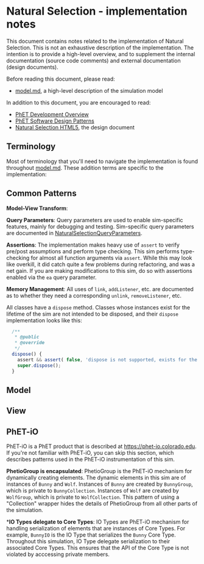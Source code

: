 # Natural Selection - implementation notes

This document contains notes related to the implementation of Natural Selection. 
This is not an exhaustive description of the implementation.  The intention is 
to provide a high-level overview, and to supplement the internal documentation 
(source code comments) and external documentation (design documents).  

Before reading this document, please read:
* [model.md](https://github.com/phetsims/natural-selection/blob/master/doc/model.md), a high-level description of the simulation model

In addition to this document, you are encouraged to read: 
* [PhET Development Overview](https://github.com/phetsims/phet-info/blob/master/doc/phet-development-overview.md)  
* [PhET Software Design Patterns](https://github.com/phetsims/phet-info/blob/master/doc/phet-software-design-patterns.md)
* [Natural Selection HTML5](https://docs.google.com/document/d/16C5TPL9LfK7JgYbo_NOP80FM5kOvCx2tMkvsZH4leQU/edit#), the design document

## Terminology

Most of terminology that you'll need to navigate the implementation is found throughout [model.md](https://github.com/phetsims/natural-selection/blob/master/doc/model.md). These addition terms are specific to the implementation: 

## Common Patterns

**Model-View Transform**:

**Query Parameters**: Query parameters are used to enable sim-specific features, mainly for debugging and
testing. Sim-specific query parameters are documented in
[NaturalSelectionQueryParameters](https://github.com/phetsims/natural-selection/blob/master/js/common/NaturalSelectionQueryParameters.js).

**Assertions**: The implementation makes heavy use of `assert` to verify pre/post assumptions and perform type checking. This sim performs type-checking for almost all function arguments via `assert`. While this may look like overkill, it did catch quite a few problems during refactoring, and was a net gain. If you are making modifications to this sim, do so with assertions enabled via the `ea` query parameter.

**Memory Management**: All uses of `link`, `addListener`, etc. are documented as to whether they need a corresponding `unlink`, `removeListener`, etc.

All classes have a `dispose` method. Classes whose instances exist for the lifetime of the sim are not intended to 
be disposed, and their `dispose` implementation looks like this:

```js
  /**
   * @public
   * @override
   */
  dispose() {
    assert && assert( false, 'dispose is not supported, exists for the lifetime of the sim' );
    super.dispose();
  }
```

## Model

## View

## PhET-iO

PhET-iO is a PhET product that is described at https://phet-io.colorado.edu. If you're not familiar with PhET-iO, you can skip this section, which describes patterns used in the PhET-iO instrumentation of this sim. 

**PhetioGroup is encapsulated**: PhetioGroup is the PhET-iO mechanism for dynamically creating elements. The dynamic elements in this sim are of instances of `Bunny` and `Wolf`. Instances of `Bunny` are created by `BunnyGroup`, which is private to `BunnyCollection`.  Instances of `Wolf` are created by `WolfGroup`, which is private to `WolfCollection`.  This pattern of using a "Collection" wrapper hides the details of PhetioGroup from all other parts of the simulation.

***IO Types delegate to Core Types**: IO Types are PhET-iO mechanism for handling serialization of elements that are instances of Core Types. For example, `BunnyIO` is the IO Type that serializes the `Bunny` Core Type.  Throughout this simulation, IO Type delegate serialization to their associated Core Types.  This ensures that the API of the Core Type is not violated by acccessing private members.

  
